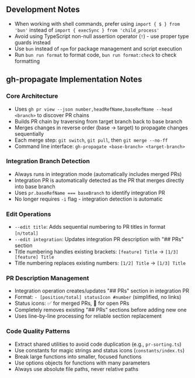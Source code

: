 ## Development Notes

- When working with shell commands, prefer using `import { $ } from 'bun'` instead of `import { execSync } from 'child_process'`
- Avoid using TypeScript non-null assertion operator (`!`) - use proper type guards instead
- Use `bun` instead of `npm` for package management and script execution
- Run `bun run format` to format code, `bun run format:check` to check formatting

## gh-propagate Implementation Notes

### Core Architecture

- Uses `gh pr view --json number,headRefName,baseRefName --head <branch>` to discover PR chains
- Builds PR chain by traversing from target branch back to base branch
- Merges changes in reverse order (base → target) to propagate changes sequentially
- Each merge step: `git switch`, `git pull`, then `git merge --no-ff`
- Command line interface: `gh-propagate <base-branch> <target-branch>`

### Integration Branch Detection

- Always runs in integration mode (automatically includes merged PRs)
- Integration PR is automatically detected as the PR that merges directly into base branch
- Uses `pr.baseRefName === baseBranch` to identify integration PR
- No longer requires `-i` flag - integration detection is automatic

### Edit Operations

- `--edit title`: Adds sequential numbering to PR titles in format `[n/total]`
- `--edit integration`: Updates integration PR description with "## PRs" section
- Title numbering handles existing brackets: `[feature] Title` → `[1/3][feature] Title`
- Title numbering replaces existing numbers: `[1/2] Title` → `[1/3] Title`

### PR Description Management

- Integration operation creates/updates "## PRs" section in integration PR
- Format: `- [position/total] statusIcon #number` (simplified, no links)
- Status icons: ✅ for merged PRs, 🔄 for open PRs
- Completely removes existing "## PRs" sections before adding new one
- Uses line-by-line processing for reliable section replacement

### Code Quality Patterns

- Extract shared utilities to avoid code duplication (e.g., `pr-sorting.ts`)
- Use constants for magic strings and status icons (`constants/index.ts`)
- Break large functions into smaller, focused functions
- Use options objects for functions with many parameters
- Always use absolute file paths, never relative paths
